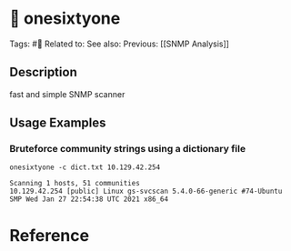# 💢 onesixtyone

Tags: #💢
Related to: 
See also: 
Previous: [[SNMP Analysis]]

## Description

fast and simple SNMP scanner

## Usage Examples

### Bruteforce community strings using a dictionary file

	onesixtyone -c dict.txt 10.129.42.254

```shell-session
Scanning 1 hosts, 51 communities
10.129.42.254 [public] Linux gs-svcscan 5.4.0-66-generic #74-Ubuntu SMP Wed Jan 27 22:54:38 UTC 2021 x86_64
```

# Reference